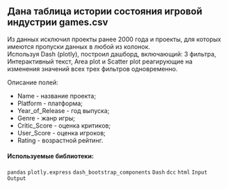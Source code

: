 ## Дана таблица истории состояния игровой индустрии games.csv 

Из данных исключил проекты ранее 2000 года и проекты, для которых имеются пропуски данных в любой из колонок.   
Используя Dash (plotly), построил дашборд, включающий: 3 фильтра, Интерактивный текст, Area plot и Scatter plot реагирующие на изменения значений всех трех фильтров одновременно.

Описание полей:
- Name - название проекта;
- Platform - платформа;
- Year_of_Release - год выпуска;
- Genre - жанр игры;
- Critic_Score - оценка критиков;
- User_Score - оценка игроков;
- Rating - возрастной рейтинг.
 
 #### Используемые библиотеки:
`pandas` `plotly.express` `dash_bootstrap_components` `Dash` `dcc` `html` `Input` `Output`
